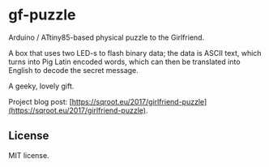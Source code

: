 # gf-puzzle

Arduino / ATtiny85-based physical puzzle to the Girlfriend.

A box that uses two LED-s to flash binary data; the data is ASCII text, which turns into Pig Latin encoded words,
which can then be translated into English to decode the secret message.

A geeky, lovely gift.

Project blog post: [https://sqroot.eu/2017/girlfriend-puzzle](https://sqroot.eu/2017/girlfriend-puzzle).

## License

MIT license.
